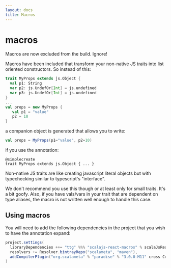 ```yaml
---
layout: docs
title: Macros
---
```

# macros

Macros are now excluded from the build. Ignore!

Macros have been included that transform your non-native JS traits into list
oriented constructors. So instead of this:

```scala
trait MyProps extends js.Object {
  val p1: String
  var p2: js.UndefOr[Int] = js.undefined
  var p3: js.UndefOr[Int] = js.undefined
}
...
val props = new MyProps { 
   val p1 = "value"
   p2 = 10
}

```

a companion object is generated that allows you to write:

```scala
val props = MyProps(p1="value", p2=10)
```

if you use the annotation:

```
@simplecreate
trait MyProps extends js.Object { ... }
```

Non-native JS traits are like creating javascript literal objects but with
typechecking similar to typescript's "interface".

We don't recommend you use this though or at least only for small traits. It's a
bit goofy. Also, if you have vals/vars in your trait that are dependent on type
aliases, the macro is not written well enough to handle this case.

## Using macros

You will need to add the following dependencies in the project that you wish to
have the annotation expand:

```scala
project.settings(
  libraryDependencies ++= "ttg" %%% "scalajs-react-macros" % scalaJsReactVersion,
  resolvers += Resolver.bintrayRepo("scalameta", "maven"),
  addCompilerPlugin("org.scalameta" % "paradise" % "3.0.0-M11" cross CrossVersion.full),
)
```
